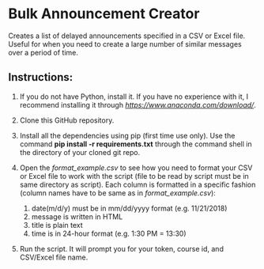 # Bulk Announcement Creator
Creates a list of delayed announcements specified in a CSV or Excel file. Useful for when you need to create a large number of similar messages over a period of time.

## Instructions:
1. If you do not have Python, install it. If you have no experience with it, I recommend installing it through *https://www.anaconda.com/download/*.

2. Clone this GitHub repository.

3. Install all the dependencies using pip (first time use only). Use the command **pip install -r requirements.txt** through the command shell in the directory of your cloned git repo.

4. Open the *format_example.csv* to see how you need to format your CSV or Excel file to work with the script (file to be read by script must be in same directory as script). Each column is formatted in a specific fashion (column names have to be same as in *format_example.csv*):
    1. date(m/d/y) must be in mm/dd/yyyy format (e.g. 11/21/2018)
    2. message is written in HTML
    3. title is plain text
    4. time is in 24-hour format (e.g. 1:30 PM = 13:30)
    
5. Run the script. It will prompt you for your token, course id, and CSV/Excel file name.

